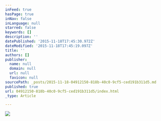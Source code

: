 ```yaml
---
inFeed: true
hasPage: true
inNav: false
inLanguage: null
starred: false
keywords: []
description: ''
datePublished: '2015-11-18T17:45:30.972Z'
dateModified: '2015-11-18T17:45:19.097Z'
title: ''
authors: []
publisher:
  name: null
  domain: null
  url: null
  favicon: null
sourcePath: _posts/2015-11-18-04912150-818b-40c0-9cf5-ced191b311d5.md
published: true
url: 04912150-818b-40c0-9cf5-ced191b311d5/index.html
_type: Article

---
```

![](https://the-grid-user-content.s3-us-west-2.amazonaws.com/f5d8355b-de97-4af9-b6af-1e4e2b399c2c.png)
